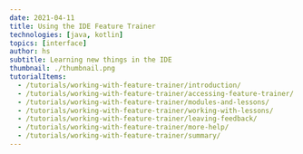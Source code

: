 ```yaml
---
date: 2021-04-11
title: Using the IDE Feature Trainer
technologies: [java, kotlin]
topics: [interface]
author: hs
subtitle: Learning new things in the IDE
thumbnail: ./thumbnail.png
tutorialItems:
  - /tutorials/working-with-feature-trainer/introduction/
  - /tutorials/working-with-feature-trainer/accessing-feature-trainer/
  - /tutorials/working-with-feature-trainer/modules-and-lessons/
  - /tutorials/working-with-feature-trainer/working-with-lessons/
  - /tutorials/working-with-feature-trainer/leaving-feedback/
  - /tutorials/working-with-feature-trainer/more-help/
  - /tutorials/working-with-feature-trainer/summary/
---
```

